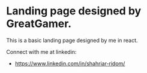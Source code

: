 # Landing page designed by GreatGamer.

This is a basic landing page designed by me in react.

Connect with me at linkedin:
- https://www.linkedin.com/in/shahriar-ridom/
